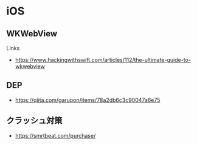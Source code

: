 # iOS

## WKWebView

Links

- <https://www.hackingwithswift.com/articles/112/the-ultimate-guide-to-wkwebview>

## DEP

- <https://qiita.com/garupon/items/78a2db6c3c90047a6e75>

## クラッシュ対策

- <https://smrtbeat.com/purchase/>
